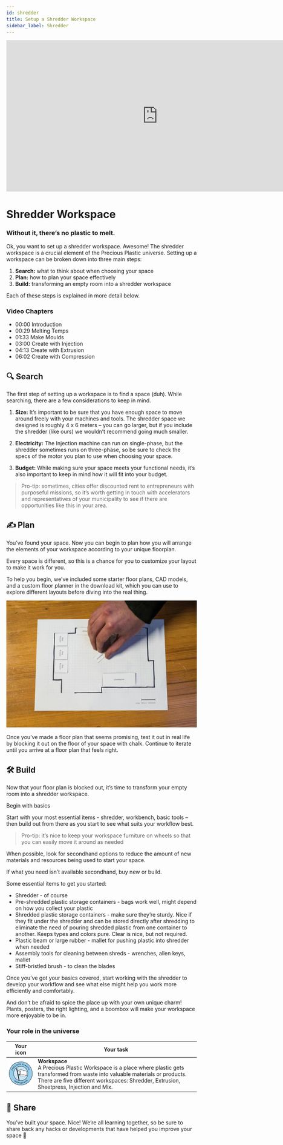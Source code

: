 ```yaml
---
id: shredder
title: Setup a Shredder Workspace
sidebar_label: Shredder
---
```

<div class="videocontainer">
  <iframe width="800" height="400" src="https://www.youtube.com/embed/FFv4GR8ku38" frameborder="0" allow="accelerometer; autoplay; encrypted-media; gyroscope; picture-in-picture" allowfullscreen></iframe>
</div>

<style>
:root {
  --highlight: #37b4a3;
  --hover: #37b4a3;
}
</style>

# Shredder Workspace

<div class="videoChapters">
<div class="videoChaptersMain">

### Without it, there’s no plastic to melt.

Ok, you want to set up a shredder workspace. Awesome! The shredder workspace is a crucial element of the Precious Plastic universe. Setting up a workspace can be broken down into three main steps:

1. <b>Search:</b> what to think about when choosing your space
2. <b>Plan:</b> how to plan your space effectively
3. <b>Build:</b> transforming an empty room into a shredder workspace

Each of these steps is explained in more detail below.


</div>
<div class="videoChaptersSidebar">

### Video Chapters

- 00:00 Introduction
- 00:29 Melting Temps
- 01:33 Make Moulds
- 03:00 Create with Injection
- 04:13 Create with Extrusion
- 06:02 Create with Compression



</div>
</div>


## 🔍 Search

The first step of setting up a workspace is to find a space (duh). While searching, there are a few considerations to keep in mind.


1. <b>Size:</b> It’s important to be sure that you have enough space to move around freely with your machines and tools. The shredder space we designed is roughly 4 x 6 meters – you can go larger, but if you include the shredder (like ours) we wouldn’t recommend going much smaller.

2. <b>Electricity:</b> The Injection machine can run on single-phase, but the shredder sometimes runs on three-phase, so be sure to check the specs of the motor you plan to use when choosing your space.

3. <b>Budget:</b> While making sure your space meets your functional needs, it’s also important to keep in mind how it will fit into your budget.

> Pro-tip: sometimes, cities offer discounted rent to entrepreneurs with purposeful missions, so it’s worth getting in touch with accelerators and representatives of your municipality to see if there are opportunities like this in your area.

## ✍️ Plan

You’ve found your space. Now you can begin to plan how you will arrange the elements of your workspace according to your unique floorplan.

Every space is different, so this is a chance for you to customize your layout to make it work for you.

To help you begin, we’ve included some starter floor plans, CAD models, and a custom floor planner in the download kit, which you can use to explore different layouts before diving into the real thing.

![Shredder Workspace](assets/spaces_shredder.jpg)

Once you’ve made a floor plan that seems promising, test it out in real life by blocking it out on the floor of your space with chalk. Continue to iterate until you arrive at a floor plan that feels right.


## 🛠 Build

Now that your floor plan is blocked out, it’s time to transform your empty room into a shredder workspace.

Begin with basics

Start with your most essential items - shredder, workbench, basic tools – then build out from there as you start to see what suits your workflow best.

> Pro-tip: it’s nice to keep your workspace furniture on wheels so that you can easily move it around as needed

When possible, look for secondhand options to reduce the amount of new materials and resources being used to start your space.

If what you need isn’t available secondhand, buy new or build.

Some essential items to get you started:

- Shredder - of course
- Pre-shredded plastic storage containers - bags work well, might depend on how you collect your plastic
- Shredded plastic storage containers - make sure they’re sturdy. Nice if they fit under the shredder and can be stored directly after shredding to eliminate the need of pouring shredded plastic from one container to another. Keeps types and colors pure. Clear is nice, but not required.
- Plastic beam or large rubber - mallet for pushing plastic into shredder when needed
- Assembly tools for cleaning between shreds - wrenches, allen keys, mallet
- Stiff-bristled brush - to clean the blades


Once you’ve got your basics covered, start working with the shredder to develop your workflow and see what else might help you work more efficiently and comfortably.

And don’t be afraid to spice the place up with your own unique charm! Plants, posters, the right lighting, and a boombox will make your workspace more enjoyable to be in.

### Your role in the universe
| Your icon  |  Your task |
|----------|----------------------|
| <img src="../assets/universe/badge-workspace.png" width="150"/>        |  __Workspace__ <br> A Precious Plastic Workspace is a place where plastic gets transformed from waste into valuable materials or products. There are five different workspaces: Shredder, Extrusion, Sheetpress, Injection and Mix. |

## 👋 Share

You’ve built your space. Nice! We’re all learning together, so be sure to share back any hacks or developments that have helped you improve your space 🙂
